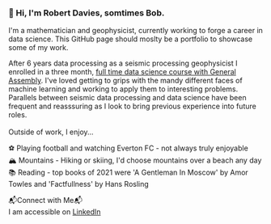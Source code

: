 ### 👋 Hi, I'm Robert Davies, somtimes Bob. 

I'm a mathematician and geophysicist, currently working to forge a career in data science. This GitHub page should moslty be a portfolio to showcase some of my work.

After 6 years data processing as a seismic processing geophysicist I enrolled in a three month, [full time data science course with General Assembly](https://generalassemb.ly/education/data-science-immersive/london?ga_campaign=immersive-remote&ga_variation=dsi-tile). I've loved getting to grips with the mandy different faces of machine learning and working to apply them to interesting problems. Parallels between seismic data processing and data science have been frequent and reasssuring as I look to bring previous experience into future roles. 
<br>
<br>
Outside of work, I enjoy...

⚽ Playing football and watching Everton FC  - not always truly enjoyable <br>
🏔️ Mountains - Hiking or skiing, I'd choose mountains over a beach any day <br>
📚 Reading - top books of 2021 were 'A Gentleman In Moscow' by Amor Towles and 'Factfullness' by Hans Rosling <br>

📬Connect with Me📬 <br>
I am accessible on [LinkedIn](https://www.linkedin.com/in/rgdavies92/)

